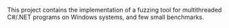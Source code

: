 This project contains the implementation of a fuzzing tool for multithreaded C#/.NET programs on Windows systems, and few small benchmarks.

